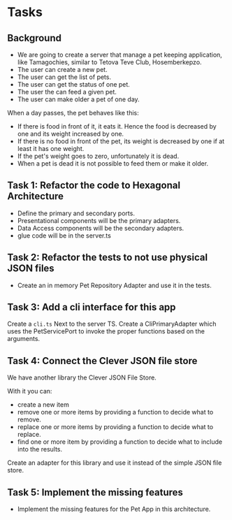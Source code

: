 # Tasks

## Background

- We are going to create a server that manage a pet keeping application, like Tamagochies, similar to Tetova Teve Club, Hosemberkepzo.
- The user can create a new pet.
- The user can get the list of pets.
- The user can get the status of one pet.
- The user the can feed a given pet.
- The user can make older a pet of one day.

When a day passes, the pet behaves like this:

- If there is food in front of it, it eats it. Hence the food is decreased by one and its weight increased by one.
- If there is no food in front of the pet, its weight is decreased by one if at least it has one weight.
- If the pet's weight goes to zero, unfortunately it is dead.
- When a pet is dead it is not possible to feed them or make it older.

## Task 1: Refactor the code to Hexagonal Architecture

- Define the primary and secondary ports.
- Presentational components will be the primary adapters.
- Data Access components will be the secondary adapters.
- glue code will be in the server.ts

## Task 2: Refactor the tests to not use physical JSON files

- Create an in memory Pet Repository Adapter and use it in the tests.

## Task 3: Add a cli interface for this app

Create a `cli.ts` Next to the server TS. Create a CliPrimaryAdapter which uses the PetServicePort to invoke the proper functions based on the arguments.

## Task 4: Connect the Clever JSON file store

We have another library the Clever JSON File Store.

With it you can:
- create a new item
- remove one or more items by providing a function to decide what to remove.
- replace one or more items by providing a function to decide what to replace.
- find one or more item by providing a function to decide what to include into the results.

Create an adapter for this library and use it instead of the
simple JSON file store.

## Task 5: Implement the missing features

- Implement the missing features for the Pet App in this architecture.


